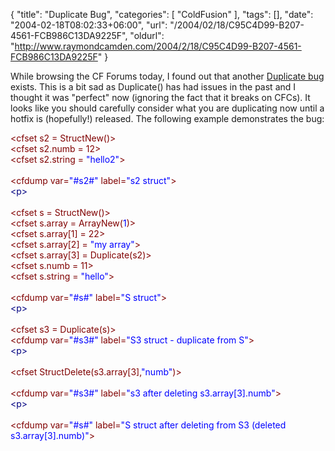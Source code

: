 {
	"title": "Duplicate Bug",
	"categories": [
		"ColdFusion"
	],
	"tags": [],
	"date": "2004-02-18T08:02:33+06:00",
	"url": "/2004/02/18/C95C4D99-B207-4561-FCB986C13DA9225F",
	"oldurl": "http://www.raymondcamden.com/2004/2/18/C95C4D99-B207-4561-FCB986C13DA9225F"
}

While browsing the CF Forums today, I found out that another <a href="http://www.macromedia.com/cfusion/webforums/forum/messageview.cfm?catid=3&threadid=733835">Duplicate bug</a> exists. This is a bit sad as Duplicate() has had issues in the past and I thought it was "perfect" now (ignoring the fact that it breaks on CFCs). It looks like you should carefully consider what you are duplicating now until a hotfix is (hopefully!) released. The following example demonstrates the bug:

<div class="code"><FONT COLOR=MAROON>&lt;cfset s2 = StructNew()&gt;</FONT><br>
<FONT COLOR=MAROON>&lt;cfset s2.numb = 12&gt;</FONT><br>
<FONT COLOR=MAROON>&lt;cfset s2.string = <FONT COLOR=BLUE>"hello2"</FONT>&gt;</FONT><br>
<br>
<FONT COLOR=MAROON>&lt;cfdump var=<FONT COLOR=BLUE>"#s2#"</FONT> label=<FONT COLOR=BLUE>"s2 struct"</FONT>&gt;</FONT><br>
<FONT COLOR=NAVY>&lt;p&gt;</FONT><br>
<br>
<FONT COLOR=MAROON>&lt;cfset s = StructNew()&gt;</FONT><br>
<FONT COLOR=MAROON>&lt;cfset s.array = ArrayNew(<FONT COLOR=BLUE>1</FONT>)&gt;</FONT><br>
<FONT COLOR=MAROON>&lt;cfset s.array[1] = 22&gt;</FONT><br>
<FONT COLOR=MAROON>&lt;cfset s.array[2] = <FONT COLOR=BLUE>"my array"</FONT>&gt;</FONT><br>
<FONT COLOR=MAROON>&lt;cfset s.array[3] = Duplicate(s2)&gt;</FONT><br>
<FONT COLOR=MAROON>&lt;cfset s.numb = 11&gt;</FONT><br>
<FONT COLOR=MAROON>&lt;cfset s.string = <FONT COLOR=BLUE>"hello"</FONT>&gt;</FONT><br>
<br>
<FONT COLOR=MAROON>&lt;cfdump var=<FONT COLOR=BLUE>"#s#"</FONT> label=<FONT COLOR=BLUE>"S struct"</FONT>&gt;</FONT><br>
<FONT COLOR=NAVY>&lt;p&gt;</FONT><br>
<br>
<FONT COLOR=MAROON>&lt;cfset s3 = Duplicate(s)&gt;</FONT><br>
<FONT COLOR=MAROON>&lt;cfdump var=<FONT COLOR=BLUE>"#s3#"</FONT> label=<FONT COLOR=BLUE>"S3 struct - duplicate from S"</FONT>&gt;</FONT><br>
<FONT COLOR=NAVY>&lt;p&gt;</FONT><br>
<br>
<FONT COLOR=MAROON>&lt;cfset StructDelete(s3.array[3],<FONT COLOR=BLUE>"numb"</FONT>)&gt;</FONT><br>
<br>
<FONT COLOR=MAROON>&lt;cfdump var=<FONT COLOR=BLUE>"#s3#"</FONT> label=<FONT COLOR=BLUE>"s3 after deleting s3.array[3].numb"</FONT>&gt;</FONT><br>
<FONT COLOR=NAVY>&lt;p&gt;</FONT><br>
<br>
<FONT COLOR=MAROON>&lt;cfdump var=<FONT COLOR=BLUE>"#s#"</FONT> label=<FONT COLOR=BLUE>"S struct after deleting from S3 (deleted s3.array[3].numb)"</FONT>&gt;</FONT></div>